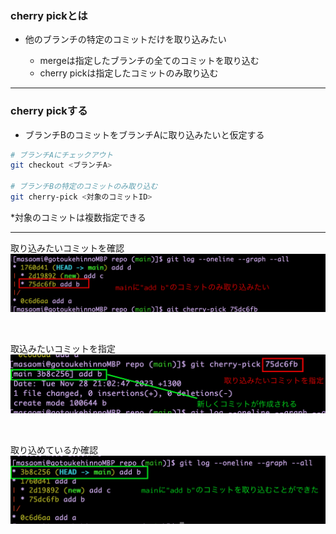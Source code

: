 ### cherry pickとは
- 他のブランチの特定のコミットだけを取り込みたい

    - mergeは指定したブランチの全てのコミットを取り込む
    - cherry pickは指定したコミットのみ取り込む

---

### cherry pickする

- ブランチBのコミットをブランチAに取り込みたいと仮定する

```bash
# ブランチAにチェックアウト
git checkout <ブランチA>　

# ブランチBの特定のコミットのみ取り込む
git cherry-pick <対象のコミットID>
```
*対象のコミットは複数指定できる

---

取り込みたいコミットを確認
<img src="./img/cherry_pick1.png" />

<br>

取込みたいコミットを指定
<img src="./img/cherry_pick2.png" />

<br>

取り込めているか確認
<img src="./img/cherry_pick3.png" />